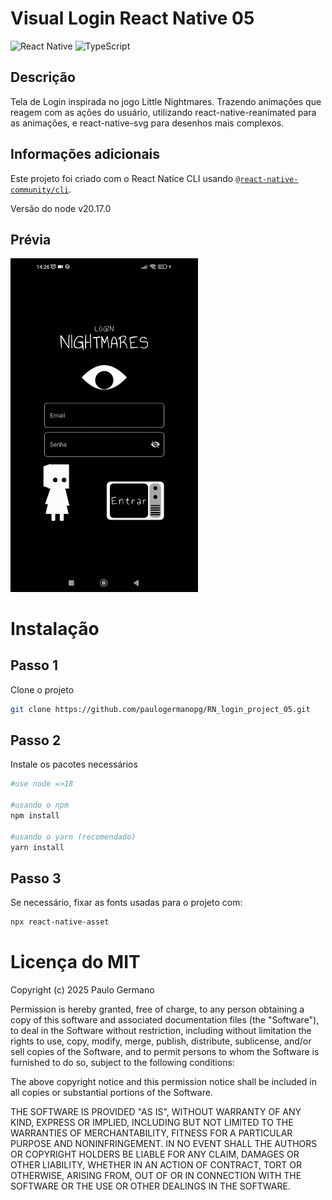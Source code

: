 # Visual Login React Native 05
![React Native](https://img.shields.io/badge/react_native-%2320232a.svg?style=for-the-badge&logo=react&logoColor=%2361DAFB)
![TypeScript](https://img.shields.io/badge/typescript-%23007ACC.svg?style=for-the-badge&logo=typescript&logoColor=white)
## Descrição
Tela de Login inspirada no jogo Little Nightmares. Trazendo animações que reagem com as ações do usuário, utilizando react-native-reanimated para as animações, e react-native-svg para desenhos mais complexos.

## Informações adicionais
Este projeto foi criado com o React Natice CLI usando [`@react-native-community/cli`](https://github.com/react-native-community/cli).


Versão do node v20.17.0

## Prévia
<img src="loginNightmares.gif" width="300" />

# Instalação
## Passo 1
Clone o projeto
```bash
git clone https://github.com/paulogermanopg/RN_login_project_05.git
```
## Passo 2
Instale os pacotes necessários
```bash
#use node =>18

#usando o npm
npm install

#usando o yarn (recomendado)
yarn install
```

## Passo 3
Se necessário, fixar as fonts usadas para o projeto com:
```bash
npx react-native-asset
```
# Licença do MIT
Copyright (c) 2025 Paulo Germano

Permission is hereby granted, free of charge, to any person obtaining a copy
of this software and associated documentation files (the "Software"), to deal
in the Software without restriction, including without limitation the rights
to use, copy, modify, merge, publish, distribute, sublicense, and/or sell
copies of the Software, and to permit persons to whom the Software is
furnished to do so, subject to the following conditions:

The above copyright notice and this permission notice shall be included in all
copies or substantial portions of the Software.

THE SOFTWARE IS PROVIDED "AS IS", WITHOUT WARRANTY OF ANY KIND, EXPRESS OR
IMPLIED, INCLUDING BUT NOT LIMITED TO THE WARRANTIES OF MERCHANTABILITY,
FITNESS FOR A PARTICULAR PURPOSE AND NONINFRINGEMENT. IN NO EVENT SHALL THE
AUTHORS OR COPYRIGHT HOLDERS BE LIABLE FOR ANY CLAIM, DAMAGES OR OTHER
LIABILITY, WHETHER IN AN ACTION OF CONTRACT, TORT OR OTHERWISE, ARISING FROM,
OUT OF OR IN CONNECTION WITH THE SOFTWARE OR THE USE OR OTHER DEALINGS IN THE
SOFTWARE.
